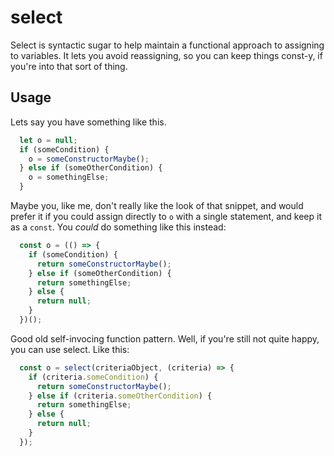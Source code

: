 # select
Select is syntactic sugar to help maintain a functional approach to assigning to variables. It lets you avoid reassigning, so you can keep things const-y, if you're into that sort of thing.

## Usage

Lets say you have something like this.
```js
  let o = null;
  if (someCondition) {
    o = someConstructorMaybe();
  } else if (someOtherCondition) {
    o = somethingElse;
  }
```

Maybe you, like me, don't really like the look of that snippet, and would prefer it if you could assign directly to `o` with a single statement, and keep it as a `const`. You *could* do something like this instead:
```js
  const o = (() => {
    if (someCondition) {
      return someConstructorMaybe();
    } else if (someOtherCondition) {
      return somethingElse;
    } else {
      return null;
    }
  })();
```
Good old self-invocing function pattern. Well, if you're still not quite happy, you can use select. Like this:
```js
  const o = select(criteriaObject, (criteria) => {
    if (criteria.someCondition) {
      return someConstructorMaybe();
    } else if (criteria.someOtherCondition) {
      return somethingElse;
    } else {
      return null;
    }
  });
```

